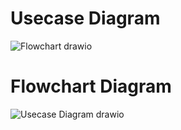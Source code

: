 # Usecase Diagram
![Flowchart drawio](https://user-images.githubusercontent.com/98844293/154705216-b9e8778e-e098-427a-a3fd-a7a079ed813f.png)

# Flowchart Diagram
![Usecase Diagram drawio](https://user-images.githubusercontent.com/98844293/154705710-95fb49f5-4442-4a47-bac6-93d33b5f1e1d.png)





